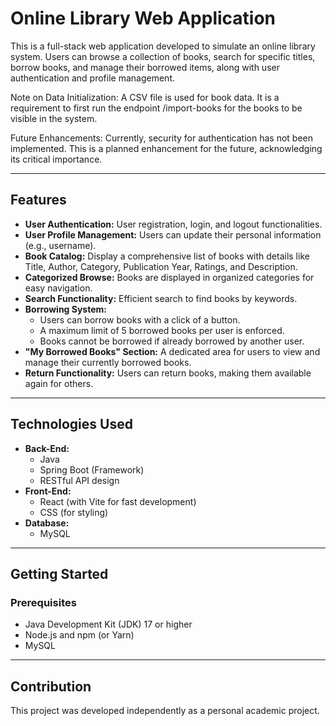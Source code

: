 # Online Library Web Application

This is a full-stack web application developed to simulate an online library system. Users can browse a collection of books, search for specific titles, borrow books, and manage their borrowed items, along with user authentication and profile management.

Note on Data Initialization: A CSV file is used for book data. It is a requirement to first run the endpoint /import-books for the books to be visible in the system.

Future Enhancements: Currently, security for authentication has not been implemented. This is a planned enhancement for the future, acknowledging its critical importance.

---

## Features

* **User Authentication:** User registration, login, and logout functionalities.
* **User Profile Management:** Users can update their personal information (e.g., username).
* **Book Catalog:** Display a comprehensive list of books with details like Title, Author, Category, Publication Year, Ratings, and Description.
* **Categorized Browse:** Books are displayed in organized categories for easy navigation.
* **Search Functionality:** Efficient search to find books by keywords.
* **Borrowing System:**
    * Users can borrow books with a click of a button.
    * A maximum limit of 5 borrowed books per user is enforced.
    * Books cannot be borrowed if already borrowed by another user.
* **"My Borrowed Books" Section:** A dedicated area for users to view and manage their currently borrowed books.
* **Return Functionality:** Users can return books, making them available again for others.

---

## Technologies Used

* **Back-End:**
    * Java
    * Spring Boot (Framework)
    * RESTful API design
* **Front-End:**
    * React (with Vite for fast development)
    * CSS (for styling)
* **Database:**
  * MySQL 

---

## Getting Started

### Prerequisites

* Java Development Kit (JDK) 17 or higher
* Node.js and npm (or Yarn)
* MySQL 

---

## Contribution

This project was developed independently as a personal academic project.

